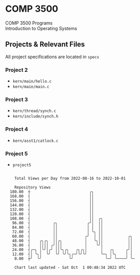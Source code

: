 # COMP 3500
COMP 3500 Programs  
Introduction to Operating Systems  
## Projects & Relevant Files
All project specifications are located in `specs`
### Project 2
- `kern/main/hello.c`
- `kern/main/main.c`
### Project 3
- `kern/thread/synch.c`
- `kern/include/synch.h`
### Project 4
- `kern/asst1/catlock.c`
### Project 5
- `project5`

```

    Total Views per Day from 2022-08-16 to 2022-10-01

    Repository Views
  180.00  ┼                          ╭╮
  168.00  ┤                          ││
  156.00  ┤                          ││
  144.00  ┤                          ││
  132.00  ┤                          ││
  120.00  ┤                          ││
  108.00  ┤                          ││  ╭╮
   96.00  ┤          ╭╮             ╭╯│  ││
   84.00  ┤          ││             │ │  ││
   72.00  ┤          ││             │ ╰╮ ││
   60.00  ┤          ││            ╭╯  │ ││           ╭╮
   48.00  ┤    ╭╮╭╮  ││╭╮          │   ╰╮││           ││
   36.00  ┤    ││││ ╭╯│││          │    ╰╯│           ││
   24.00  ┤╭─╮ │╰╯│╭╯ ││╰╮╭╮   ╭╮╭╮│      │   ╭╮     ╭╯│
   12.00  ┤│ ╰╮│  ╰╯  ╰╯ ╰╯╰╮╭─╯╰╯╰╯      ╰─╮ │╰╮    │ │
    0.00  ┼╯  ╰╯            ╰╯              ╰─╯ ╰────╯ ╰─

    Chart last updated - Sat Oct  1 00:48:34 2022 UTC
    
```

